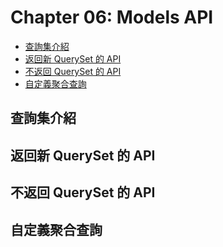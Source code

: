 # Chapter 06: Models API

- [查詢集介紹](#查詢集介紹)
- [返回新 QuerySet 的 API](#返回新-queryset-的-api)
- [不返回 QuerySet 的 API](#不返回-queryset-的-api)
- [自定義聚合查詢](#自定義聚合查詢)

## 查詢集介紹

## 返回新 QuerySet 的 API

## 不返回 QuerySet 的 API

## 自定義聚合查詢